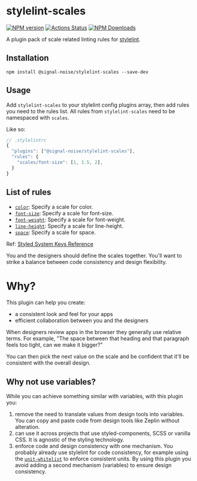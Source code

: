 # stylelint-scales

[![NPM version](https://img.shields.io/npm/v/@signal-noise/stylelint-scales.svg)](https://www.npmjs.com/package/@signal-noise/stylelint-scales) [![Actions Status](https://github.com/signal-noise/stylelint-scales/workflows/node-ci/badge.svg)](https://github.com/signal-noise/stylelint-scales/actions) [![NPM Downloads](https://img.shields.io/npm/dm/@signal-noise/stylelint-scales.svg)](https://npmcharts.com/compare/@signal-noise/stylelint-scales?minimal=true)

A plugin pack of scale related linting rules for [stylelint](https://stylelint.io).

## Installation

```
npm install @signal-noise/stylelint-scales --save-dev
```

## Usage

Add `stylelint-scales` to your stylelint config plugins array, then add rules you need to the rules list. All rules from `stylelint-scales` need to be namespaced with `scales`.

Like so:

```js
// .stylelintrc
{
  "plugins": ["@signal-noise/stylelint-scales"],
  "rules": {
    "scales/font-size": [1, 1.5, 2],
  }
}
```

## List of rules

- [`color`](./lib/rules/color/README.md): Specify a scale for color.
- [`font-size`](./lib/rules/font-size/README.md): Specify a scale for font-size.
- [`font-weight`](./lib/rules/font-weight/README.md): Specify a scale for font-weight.
- [`line-height`](./lib/rules/line-height/README.md): Specify a scale for line-height.
- [`space`](./lib/rules/space/README.md): Specify a scale for space.

Ref: [Styled System Keys Reference](https://styled-system.com/theme-specification#key-reference)

You and the designers should define the scales together. You'll want to strike a balance between code consistency and design flexibility.

# Why?

This plugin can help you create:

- a consistent look and feel for your apps
- efficient collaboration between you and the designers

When designers review apps in the browser they generally use relative terms. For example, "The space between that heading and that paragraph feels too tight, can we make it bigger?"

You can then pick the next value on the scale and be confident that it'll be consistent with the overall design.

## Why not use variables?

While you can achieve something similar with variables, with this plugin you:

1. remove the need to translate values from design tools into variables. You can copy and paste code from design tools like Zeplin without alteration.
2. can use it across projects that use styled-components, SCSS or vanilla CSS. It is agnostic of the styling technology.
3. enforce code and design consistency with one mechanism. You probably already use stylelint for code consistency, for example using the [`unit-whitelist`](https://stylelint.io/user-guide/rules/unit-whitelist) to enforce consistent units. By using this plugin you avoid adding a second mechanism (variables) to ensure design consistency.
